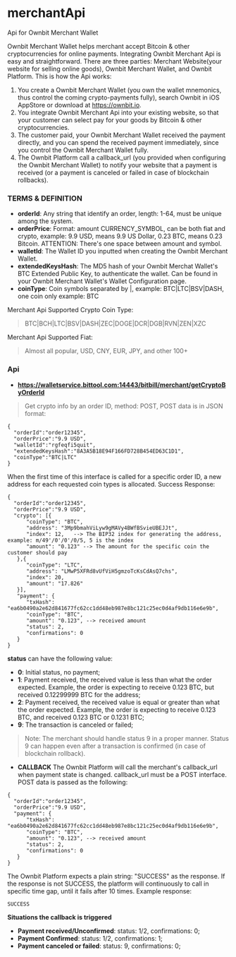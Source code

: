 # merchantApi
Api for Ownbit Merchant Wallet

Ownbit Merchant Wallet helps merchant accept Bitcoin & other cryptocurrencies for online payments. Integrating Ownbit Merchant Api is easy and straightforward. There are three parties: Merchant Website(your website for selling online goods), Ownbit Merchant Wallet, and Ownbit Platform. This is how the Api works:

1. You create a Ownbit Merchant Wallet (you own the wallet mnemonics, thus control the coming crypto-payments fully), search Ownbit in iOS AppStore or download at https://ownbit.io.
2. You integrate Ownbit Merchant Api into your existing website, so that your customer can select pay for your goods by Bitcoin & other cryptocurrencies.
3. The customer paid, your Ownbit Merchant Wallet received the payment directly, and you can spend the received payment immediately, since you control the Ownbit Merchant Wallet fully.
4. The Ownbit Platform call a callback_url (you provided when configuring the Ownbit Merchant Wallet) to notify your website that a payment is received (or a payment is canceled or failed in case of blockchain rollbacks).

### TERMS & DEFINITION

- **orderId**: Any string that identify an order, length: 1-64, must be unique among the system.
- **orderPrice**: Format: amount CURRENCY_SYMBOL, can be both fiat and crypto, example: 9.9 USD, means 9.9 US Dollar, 0.23 BTC, means 0.23 Bitcoin. ATTENTION: There's one space between amount and symbol.
- **walletId**: The Wallet ID you inputted when creating the Ownbit Merchant Wallet.
- **extendedKeysHash**: The MD5 hash of your Ownbit Merchat Wallet's BTC Extended Public Key, to authenticate the wallet. Can be found in your Ownbit Merchant Wallet's Wallet Configuration page.
- **coinType**: Coin symbols separated by |, example: BTC|LTC|BSV|DASH, one coin only example: BTC

Merchant Api Supported Crypto Coin Type: 
> BTC|BCH|LTC|BSV|DASH|ZEC|DOGE|DCR|DGB|RVN|ZEN|XZC

Merchant Api Supported Fiat: 
> Almost all popular, USD, CNY, EUR, JPY, and other 100+

### Api

- **https://walletservice.bittool.com:14443/bitbill/merchant/getCryptoByOrderId** 
> Get crypto info by an order ID, method: POST, POST data is in JSON format:

```
{
  "orderId":"order12345", 
  "orderPrice":"9.9 USD", 
  "walletId":"rgfeqfi5quit", 
  "extendedKeysHash":"8A3A5B18E94F166FD728B454ED63C1D1", 
  "coinType":"BTC|LTC"
}
```

When the first time of this interface is called for a specific order ID, a new address for each requested coin types is allocated. Success Response:

```
{
  "orderId":"order12345", 
  "orderPrice":"9.9 USD", 
  "crypto": [{
      "coinType": "BTC",
      "address": "3Mp9bmahViLyw9gMAVy4BWfBSvieUBEJJt",
      "index": 12,   --> The BIP32 index for generating the address, example: m/49'/0'/0'/0/5, 5 is the index
      "amount": "0.123" --> The amount for the specific coin the customer should pay
   },{
      "coinType": "LTC",
      "address": "LMwP5XFRd8vUfViH5gmzoTcKsCdAsQ7chs",
      "index": 20,
      "amount": "17.826"
   }],
   "payment": {
      "txHash": "ea6b0490a2e62d841677fc62cc1dd48eb987e8bc121c25ec0d4af9db116e6e9b",
      "coinType": "BTC",
      "amount": "0.123", --> received amount 
      "status": 2,
      "confirmations": 0
   }
}
```

**status** can have the following value:
- **0**: Initial status, no payment;
- **1**: Payment received, the received value is less than what the order expected. Example, the order is expecting to receive 0.123 BTC, but received 0.12299999 BTC for the address;
- **2**: Payment received, the received value is equal or greater than what the order expected. Example, the order is expecting to receive 0.123 BTC, and received 0.123 BTC or 0.1231 BTC;
- **9**: The transaction is canceled or failed;

> Note: The merchant should handle status 9 in a proper manner. Status 9 can happen even after a transaction is confirmed (in case of blockchain rollback).

- **CALLBACK**
The Ownbit Platform will call the merchant's callback_url when payment state is changed. callback_url must be a POST interface. POST data is passed as the following:

```
{
  "orderId":"order12345", 
  "orderPrice":"9.9 USD", 
  "payment": {
      "txHash": "ea6b0490a2e62d841677fc62cc1dd48eb987e8bc121c25ec0d4af9db116e6e9b",
      "coinType": "BTC",
      "amount": "0.123", --> received amount 
      "status": 2,
      "confirmations": 0
   }
}
```

The Ownbit Platform expects a plain string: "SUCCESS" as the response. If the response is not SUCCESS, the platform will continuously to call in specific time gap, until it fails after 10 times. Example response:

```
SUCCESS
```

**Situations the callback is triggered** 
- **Payment received/Unconfirmed**: status: 1/2, confirmations: 0;
- **Payment Confirmed**: status: 1/2, confirmations: 1;
- **Payment canceled or failed**: status: 9, confirmations: 0;






